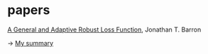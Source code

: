 # papers

[A General and Adaptive Robust Loss Function](arxiv.org/abs/1701.03077), Jonathan T. Barron
 
-> [My summary](https://github.com/qtreh/papers/issues/1)
